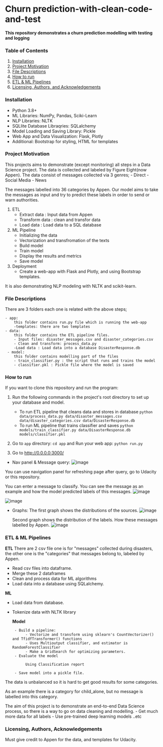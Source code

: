 # Churn prediction-with-clean-code-and-test

**This repository demonstrates a churn prediction modelling with testing and logging**

### Table of Contents

1. [Installation](#installation)
2. [Project Motivation](#motivation)
3. [File Descriptions](#files)
4. [How to run](#run)
5. [ETL & ML Pipelines](#model)
6. [Licensing, Authors, and Acknowledgements](#licensing)

### Installation <a name="installation"></a>
- Python 3.8+
- ML Libraries: NumPy, Pandas, Sciki-Learn
- NLP Libraries: NLTK
- SQLlite Database Libraqries: SQLalchemy
- Model Loading and Saving Library: Pickle
- Web App and Data Visualization: Flask, Plotly
- Additional: Bootstrap for styling, HTML for templates


### Project Motivation<a name="motivation"></a>
This projects aims to demonstrate (except monitoring) all steps in a Data Science project.
The data is collected and labeled by Figure Eight(now Appen). The data consist of messages collected via 3 genres;
    - Direct
    - Social Media
    - News
    
The messages labelled into 36 categories by Appen.
Our model aims to take the messages as input and try to predict these labels in order to send or warn authorities.

1. ETL
    - Extract data : Input data from Appen
    - Transform data : clean  and transfor data
    - Load data : Load data to a SQL database
2. ML Pipeline
    - Initializing the data
    - Vectorization and transfromation of the texts
    - Build model
    - Train model
    - Display the results and metrics
    - Save model
3. Deployment 
    - Create a web-app with Flask and Plotly, and using Bootstrap templates.

It is also demonstrating NLP modeling with NLTK and scikit-learn.


### File Descriptions <a name="files"></a>

There are 3 folders each one is related with the above steps;

    - app:
        this folder contains run.py file which is running the web-app
        -templates: there are two templates
    - data:
        this folder contains the ETL pipeline files.
        - Input files: disaster_messages.csv and disaster_categories.csv
        - Clean and transform: process_data.py
        -Load data : Load data into a database DisasterResponse.db
     - model:
        this folder contains modelling part of the files
        - train_classifier.py : the script that runs and trains the model
        - classifier.pkl : Pickle file where the model is saved
        

### How to run <a name="run"></a>

If you want to clone this repository and run the program:

1. Run the following commands in the project's root directory to set up your database and model.

    - To run ETL pipeline that cleans data and stores in database
        `python data/process_data.py data/disaster_messages.csv data/disaster_categories.csv data/DisasterResponse.db`
    - To run ML pipeline that trains classifier and saves
        `python models/train_classifier.py data/DisasterResponse.db models/classifier.pkl`

2. Go to `app` directory: `cd app` and Run your web app: `python run.py`

3. Go to http://0.0.0.0:3000/

- Nav panel & Message query:
![image](https://user-images.githubusercontent.com/85060022/157391053-0a674e54-0270-4c6c-aebe-1a15a580a980.png)

You can use navigation panel for refreshing page after query, go to Udacity or this repository.

You can enter a message to classify. You can see the message as an example and how the model predicted labels of this messages.
![image](https://user-images.githubusercontent.com/85060022/157391260-b1071b07-5e56-4405-a3b0-d6c8074fec26.png)

![image](https://user-images.githubusercontent.com/85060022/157391330-726853e1-3523-4145-b05c-7ab9ded78dd1.png)


- Graphs:
    The first graph shows the distributions of the sources.
![image](https://user-images.githubusercontent.com/85060022/157391758-ede21116-9cb8-437a-9f79-1c30add6f5e1.png)

    Second graph  shows the distribution of the labels. How these messages labelled by Appen.
![image](https://user-images.githubusercontent.com/85060022/157391899-b6332cc7-76de-4e9b-9c78-8a60a76895d6.png)



### ETL & ML Pipelines <a name="model"></a>
**ETL**
There are 2 csv file one is for "messages" collected during disasters, the other one is the "categories" that messages belong to, labeled by Appen.

- Read csv files into dataframe.
- Merge these 2 dataframes
- Clean and process data for ML algorithms
- Load data into a database using SQLalchemy.

**ML**
- Load data from database.
- Tokenize data with NLTK library

    **Model**
       
       - Build a pipeline:
            - Vectorize and transform using sklearn's CountVectorizer() and TfidfTransformer() functions
            - Uses Multioutput classifier, and estimator is RandomForestClassifier
            - Make a GridSearch for optimizing parameters.
       - Evaluate the model
            
            Using Classification report
            
       - Save model into a pickle file.
 The data is unbalanced so it is hard to get  good results for some categories. 
 
 As an example there is a category for child_alone, but no message is labelled into this category.
 
 The aim of this project is to demonstrate an end-to-end Data Science process, so there is a way to go on data cleaning and modelling.
    - Get much more data for all labels
    - Use pre-trained deep learning models ..etc
 



### Licensing, Authors, Acknowledgements<a name="licensing"></a>

Must give credit to Appen for the data, and templates for Udacity.
